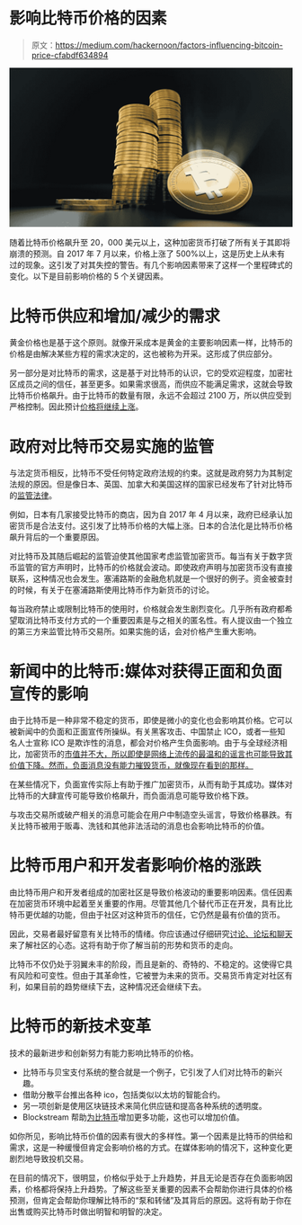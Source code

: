 # 影响比特币价格的因素

> 原文：<https://medium.com/hackernoon/factors-influencing-bitcoin-price-cfabdf634894>

![](img/00943a92b17bab7368e94ecf8354ab40.png)

随着比特币价格飙升至 20，000 美元以上，这种加密货币打破了所有关于其即将崩溃的预测。自 2017 年 7 月以来，价格上涨了 500%以上，这是历史上从未有过的现象。这引发了对其失控的警告。有几个影响因素带来了这样一个里程碑式的变化。以下是目前影响价格的 5 个关键因素。

# 比特币供应和增加/减少的需求

黄金价格也是基于这个原则。就像开采成本是黄金的主要影响因素一样，比特币的价格是由解决某些方程的需求决定的，这也被称为开采。这形成了供应部分。

另一部分是对比特币的需求，这是基于对比特币的认识，它的受欢迎程度，加密社区成员之间的信任，甚至更多。如果需求很高，而供应不能满足需求，这就会导致比特币价格飙升。由于比特币的数量有限，永远不会超过 2100 万，所以供应受到严格控制。因此预计[价格将继续上涨](https://www.cnbc.com/2017/11/29/james-altucher-predicts-bitcoin-will-reach-1-million-by-2020.html)。

# 政府对比特币交易实施的监管

与法定货币相反，比特币不受任何特定政府法规的约束。这就是政府努力为其制定法规的原因。但是像日本、英国、加拿大和美国这样的国家已经发布了针对比特币的[监管法律](https://www.marketwatch.com/story/heres-how-the-us-and-the-world-are-regulating-bitcoin-and-cryptocurrency-2017-12-18)。

例如，日本有几家接受比特币的商店，因为自 2017 年 4 月以来，政府已经承认加密货币是合法支付。这引发了比特币价格的大幅上涨。日本的合法化是比特币价格飙升背后的一个重要原因。

对比特币及其随后崛起的监管迫使其他国家考虑监管加密货币。每当有关于数字货币监管的官方声明时，比特币的价格就会波动。即使政府声明与加密货币没有直接联系，这种情况也会发生。塞浦路斯的金融危机就是一个很好的例子。资金被查封的时候，有关于在塞浦路斯使用比特币作为新货币的讨论。

每当政府禁止或限制比特币的使用时，价格就会发生剧烈变化。几乎所有政府都希望取消比特币支付方式的一个重要因素是与之相关的匿名性。有人提议由一个独立的第三方来监管比特币交易所。如果实施的话，会对价格产生重大影响。

# 新闻中的比特币:媒体对获得正面和负面宣传的影响

由于比特币是一种非常不稳定的货币，即使是微小的变化也会影响其价格。它可以被新闻中的负面和正面宣传所操纵。有关黑客攻击、中国禁止 ICO，或者一些知名人士宣称 ICO 是欺诈性的消息，都会对价格产生负面影响。由于与全球经济相比，加密货币的[市值并不大，所以即使是网络上流传的最温和的谣言也可能导致其价值下降。然而，负面消息没有能力摧毁货币，就像现在看到的那样。](https://coinmarketcap.com/)

在某些情况下，负面宣传实际上有助于推广加密货币，从而有助于其成功。媒体对比特币的大肆宣传可能导致价格飙升，而负面消息可能导致价格下跌。

与攻击交易所或破产相关的消息可能会在用户中制造空头谣言，导致价格暴跌。有关比特币被用于贩毒、洗钱和其他非法活动的消息也会影响比特币的价值。

# 比特币用户和开发者影响价格的涨跌

由比特币用户和开发者组成的加密社区是导致价格波动的重要影响因素。信任因素在加密货币环境中起着至关重要的作用。尽管其他几个替代币正在开发，具有比比特币更优越的功能，但由于社区对这种货币的信任，它仍然是最有价值的货币。

因此，交易者最好留意有关比特币的情绪。你应该通过仔细研究[讨论、论坛和聊天](https://www.ccn.com/the-biggest-bitcoin-forums-communities-on-the-web/)来了解社区的心态。这将有助于你了解当前的形势和货币的走向。

比特币不仅仍处于羽翼未丰的阶段，而且是新的、奇特的、不稳定的。这使得它具有风险和可变性。但由于其革命性，它被誉为未来的货币。交易货币肯定对社区有利，如果目前的趋势继续下去，这种情况还会继续下去。

# 比特币的新技术变革

技术的最新进步和创新努力有能力影响比特币的价格。

*   比特币与贝宝支付系统的整合就是一个例子，它引发了人们对比特币的新兴趣。
*   借助分散平台推出各种 ico，包括类似以太坊的智能合约。
*   另一项创新是使用区块链技术来简化供应链和提高各种系统的透明度。
*   Blockstream 帮助[为比特币](https://news.bitcoin.com/blockstream-to-transmit-bitcoin-data-to-earth-using-satellite-technology/)增加更多功能，这也可以增加价值。

如你所见，影响比特币价值的因素有很大的多样性。第一个因素是比特币的供给和需求，这是一种缓慢但肯定会影响价格的方式。在媒体影响的情况下，这种变化更剧烈地导致投机交易。

在目前的情况下，很明显，价格似乎处于上升趋势，并且无论是否存在负面影响因素，价格都将保持上升趋势。了解这些至关重要的因素不会帮助你进行具体的价格预测，但肯定会帮助你理解比特币的“泵和转储”及其背后的原因。这将有助于你在出售或购买比特币时做出明智和明智的决定。